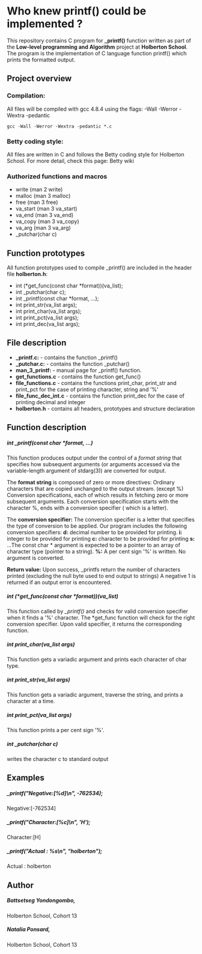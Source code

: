 # Who knew  printf() could be implemented ?

This repository contains C program for **_printf()** function written as part of the **Low-level programming and Algorithm** project at **Holberton School**. The program is the implementation of C language function printf() which prints the formatted output.


## Project overview

### Compilation:

All files will be compiled with gcc 4.8.4 using the flags:  -Wall -Werror -Wextra -pedantic

    gcc -Wall -Werror -Wextra -pedantic *.c

### Betty coding style:

All files are written in C and follows the Betty coding style for Holberton School. For more detail, check this page:
Betty wiki

### Authorized functions and macros

* write (man 2 write)
* malloc (man 3 malloc)
* free (man 3 free)
* va_start (man 3 va_start)
* va_end (man 3 va_end)
* va_copy (man 3 va_copy)
* va_arg (man 3 va_arg)
* _putchar(char c)

## Function prototypes

All function prototypes used to compile _printf() are included in the header file **holberton.h**:
*    int (*get_func(const char *format))(va_list);
*    int _putchar(char c);
*    int _printf(const char *format, ...);
*    int print_str(va_list args);
*    int print_char(va_list args);
*    int print_pct(va_list args);
*    int print_dec(va_list args);

## File description

* **_printf.c:** - contains the function _printf()
* **_putchar.c:** - contains the function _putchar()
* **man_3_printf:** - manual page for  _printf() function.
* **get_functions.c** - contains the function get_func()
* **file_functions.c** - contains the functions print_char, print_str and print_pct for the case of printing character, string and '%'
* **file_func_dec_int.c** - contains the function print_dec for the case of printing decimal and integer
* **holberton.h** - contains all headers, prototypes and structure declaration

## Function description

##### int _printf(const char *format, ...)
This function produces output under the control of a *format string* that specifies how subsequent arguments (or arguments accessed via the variable-length argument of stdarg(3)) are converted for output.

The **format string** is composed of zero or more directives:
Ordinary characters that are copied unchanged to the output stream. (except %)
Conversion specifications, each of which results in fetching zero or more subsequent arguments. Each conversion specification starts with the character %, ends with a conversion specifier ( which is a letter).

The **conversion specifier:**
The conversion specifier is a letter that specifies the type of conversion to be applied. Our program includes the following conversion   specifiers:
   **d:**	   decimal number to be provided for printing.
   **i:**	   integer to be provided for printing
   **c:**	   character to be provided for printing
   **s:**	...The const char * argument is expected to be a pointer to an array of character type (pointer to a string).
   **%:**	    A per cent sign '%' is written. No argument is converted.

**Return value:** Upon success, _printfs return the number of characters printed (excluding the null byte used to end output to strings)
A negative 1 is returned if an output error is encountered.

##### int (*get_func(const char *format))(va_list)

This function called by *_printf()* and checks for valid conversion specifier when it finds a '%' character. The *get_func function will check for the right conversion specifier. Upon valid specifier, it returns the corresponding function.

##### int print_char(va_list args)

This function gets a variadic argument and prints each character of char type.

##### int print_str(va_list args)
This function gets a variadic argument, traverse the string, and prints a character at a time. 

##### int print_pct(va_list args)
This function prints a per cent sign '%'.

##### int _putchar(char c)
writes the character c to standard output

## Examples

##### _printf("Negative:[%d]\n", -762534);
Negative:[-762534]

##### _printf("Character:[%c]\n", 'H');
Character:[H]

##### _printf("Actual     : %s\n", "holberton");
Actual     : holberton

## Author
##### Battsetseg Yondongombo,
Holberton School, Cohort 13
##### Natalia Ponsard,
Holberton School, Cohort 13